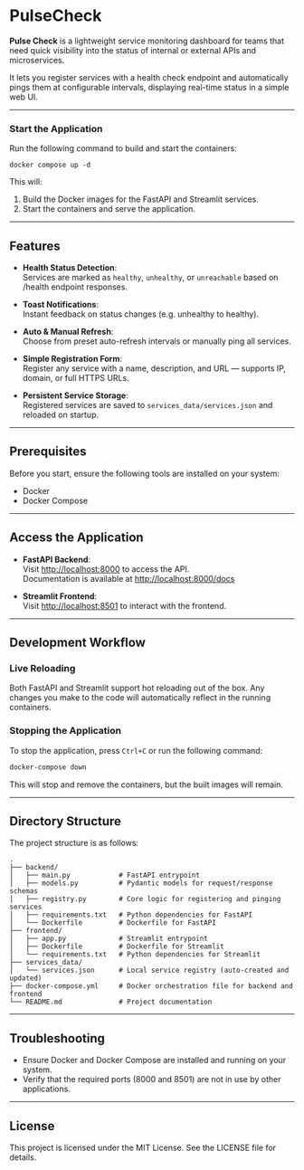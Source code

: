 # PulseCheck

**Pulse Check** is a lightweight service monitoring dashboard for teams that need quick visibility into the status of internal or external APIs and microservices.

It lets you register services with a health check endpoint and automatically pings them at configurable intervals, displaying real-time status in a simple web UI.

---

### Start the Application

Run the following command to build and start the containers:  

```docker compose up -d```

This will: 

1. Build the Docker images for the FastAPI and Streamlit services.  
2. Start the containers and serve the application.  

---

## Features

- **Health Status Detection**:  
  Services are marked as `healthy`, `unhealthy`, or `unreachable` based on /health endpoint responses.

- **Toast Notifications**:  
  Instant feedback on status changes (e.g. unhealthy to healthy).

- **Auto & Manual Refresh**:  
  Choose from preset auto-refresh intervals or manually ping all services.

- **Simple Registration Form**:  
  Register any service with a name, description, and URL — supports IP, domain, or full HTTPS URLs.

- **Persistent Service Storage**:  
  Registered services are saved to `services_data/services.json` and reloaded on startup.

---

## Prerequisites

Before you start, ensure the following tools are installed on your system:

- Docker  
- Docker Compose  

---

## Access the Application

- **FastAPI Backend**:  
  Visit <http://localhost:8000> to access the API.  
  Documentation is available at <http://localhost:8000/docs>  

- **Streamlit Frontend**:  
  Visit <http://localhost:8501> to interact with the frontend.  

---

## Development Workflow

### Live Reloading

Both FastAPI and Streamlit support hot reloading out of the box. Any changes you 
make to the code will automatically reflect in the running containers.  

### Stopping the Application

To stop the application, press `Ctrl+C` or run the following command:  

```bash
docker-compose down  
```

This will stop and remove the containers, but the built images will remain.  

---

## Directory Structure

The project structure is as follows:  

```shell
.  
├── backend/
│   ├── main.py            # FastAPI entrypoint
│   ├── models.py          # Pydantic models for request/response schemas
│   ├── registry.py        # Core logic for registering and pinging services
│   ├── requirements.txt   # Python dependencies for FastAPI  
│   └── Dockerfile         # Dockerfile for FastAPI  
├── frontend/  
│   ├── app.py             # Streamlit entrypoint  
│   ├── Dockerfile         # Dockerfile for Streamlit
│   └── requirements.txt   # Python dependencies for Streamlit
├── services_data/
│   └── services.json      # Local service registry (auto-created and updated)
├── docker-compose.yml     # Docker orchestration file for backend and frontend
└── README.md              # Project documentation
```

---

## Troubleshooting

- Ensure Docker and Docker Compose are installed and running on your system.  
- Verify that the required ports (8000 and 8501) are not in use by other 
applications.  

---

## License

This project is licensed under the MIT License. See the LICENSE file for details.

